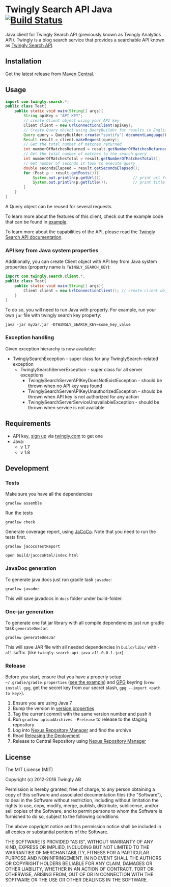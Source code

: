 # Twingly Search API Java [![Build Status](https://travis-ci.org/twingly/twingly-search-api-java.svg?branch=master)](https://travis-ci.org/twingly/twingly-search-api-java)

Java client for Twingly Search API (previously known as Twingly Analytics API). Twingly is a blog search service that provides a searchable API known as [Twingly Search API](https://developer.twingly.com/resources/search/).

## Installation

Get the latest release from [Maven Central](https://search.maven.org/#search%7Cga%7C1%7Ca%3A%22twingly-search%22).

## Usage

```Java
import com.twingly.search.*;
public class Test{
    public static void main(String[] args){
        String apiKey = "API_KEY";
        // create Client object using your API key
        Client client = new UrlConnectionClient(apiKey);
        // Create Query object using QueryBuilder for results in English published from startTime to endTime
        Query query = QueryBuilder.create("spotify").documentLanguage(Language.English).startTime(startTime).endTime(endTime).build();
        Result result = client.makeRequest(query);
        // Get the total number of matches returned
        int numberOfMatchesReturned = result.getNumberOfMatchesReturned();
        // Get the total number of matches to the search query
        int numberOfMatchesTotal = result.getNumberOfMatchesTotal();
        // Get number of seconds it took to execute query
        double secondsElapsed = result.getSecondsElapsed();
        for (Post p : result.getPosts()){
            System.out.println(p.getUrl());             // print url for each post
            System.out.println(p.getTitle());           // print title for each post
        }
    }
}
```

A Query object can be reused for several requests.

To learn more about the features of this client, check out the example code that can be found in [example](example).

To learn more about the capabilities of the API, please read the [Twingly Search API documentation].

[Twingly Search API documentation]: https://developer.twingly.com/resources/search/

### API key from Java system properties

Additionally, you can create Client object with API key from Java system properties (property name is `TWINGLY_SEARCH_KEY`):

```Java
import com.twingly.search.client.*;
public class Test{
    public static void main(String[] args){
        Client client = new UrlConnectionClient(); // create client object with API key from java system property
    }
}
```

To do so, you will need to run Java with property. For example, run your own `jar` file with twingly search key property:

```
java -jar myJar.jar -DTWINGLY_SEARCH_KEY=some_key_value
```

### Exception handling

Given exception hierarchy is now available:
* TwinglySearchException - super class for any TwinglySearch-related exception
    * TwinglySearchServerException - super class for all server exceptions
        * TwinglySearchServerAPIKeyDoesNotExistException - should be thrown when no API key was found
        * TwinglySearchServerAPIKeyUnauthorizedException - should be thrown when API key is not authorized for any action
        * TwinglySearchServerServiceUnavailableException - should be thrown when service is not available

## Requirements

* API key, [sign up](https://www.twingly.com/try-for-free) via [twingly.com](https://www.twingly.com/) to get one
* Java:
    * v 1.7
    * v 1.8

## Development

### Tests

Make sure you have all the dependencies

```
gradlew assemble
```

Run the tests

```
gradlew check
```

Generate coverage report, using [JaCoCo]. Note that you need to run the tests first.

```
gradlew jacocoTestReport

open build/jacocoHtml/index.html
```

[JaCoCo]: https://docs.gradle.org/current/userguide/jacoco_plugin.html

### JavaDoc generation

To generate java docs just run gradle task `javadoc`:

```
gradlew javadoc
```

This will save javadocs in `docs` folder under build-folder.

### One-jar generation

To generate one fat jar library with all compile dependencies just run gradle task `generateOneJar`:

```
gradlew generateOneJar
```

This will save JAR file with all needed dependencies in `build/libs/` with `-all` suffix. (like `twingly-search-api-java-all-0.0.1.jar`)

### Release

Before you start, ensure that you have a properly setup `~/.gradle/gradle.properties` ([see the example](http://central.sonatype.org/pages/gradle.html#credentials)) and [GPG](https://www.gnupg.org/) keyring (`brew install gpg`, get the secret key from our secret stash, `gpg --import <path to key>`).

1. Ensure you are using Java 7
1. Bump the version in [version.properties](./src/main/resources/version.properties)
1. Tag the current commit with the same version number and push it
1. Run `gradlew uploadArchives -Prelease` to release to the staging repository
1. Log into [Nexus Repository Manager](https://oss.sonatype.org/) and find the archive
1. Read [Releasing the Deployment](http://central.sonatype.org/pages/releasing-the-deployment.html)
1. Release to Central Repository using [Nexus Repository Manager](https://oss.sonatype.org/)

## License

The MIT License (MIT)

Copyright (c) 2012-2016 Twingly AB

Permission is hereby granted, free of charge, to any person obtaining a copy of
this software and associated documentation files (the "Software"), to deal in
the Software without restriction, including without limitation the rights to
use, copy, modify, merge, publish, distribute, sublicense, and/or sell copies of
the Software, and to permit persons to whom the Software is furnished to do so,
subject to the following conditions:

The above copyright notice and this permission notice shall be included in all
copies or substantial portions of the Software.

THE SOFTWARE IS PROVIDED "AS IS", WITHOUT WARRANTY OF ANY KIND, EXPRESS OR
IMPLIED, INCLUDING BUT NOT LIMITED TO THE WARRANTIES OF MERCHANTABILITY, FITNESS
FOR A PARTICULAR PURPOSE AND NONINFRINGEMENT. IN NO EVENT SHALL THE AUTHORS OR
COPYRIGHT HOLDERS BE LIABLE FOR ANY CLAIM, DAMAGES OR OTHER LIABILITY, WHETHER
IN AN ACTION OF CONTRACT, TORT OR OTHERWISE, ARISING FROM, OUT OF OR IN
CONNECTION WITH THE SOFTWARE OR THE USE OR OTHER DEALINGS IN THE SOFTWARE.
